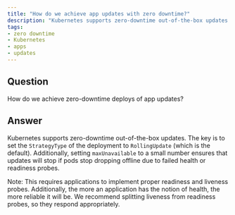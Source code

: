 ```yaml
---
title: "How do we achieve app updates with zero downtime?"
description: "Kubernetes supports zero-downtime out-of-the-box updates."
tags:
- zero downtime
- Kubernetes
- apps
- updates
---
```


## Question

How do we achieve zero-downtime deploys of app updates?


## Answer

Kubernetes supports zero-downtime out-of-the-box updates. The key is to set the `StrategyType` of the deployment to `RollingUpdate` (which is the default). Additionally, setting `maxUnavailable` to a small number ensures that updates will stop if pods stop dropping offline due to failed health or readiness probes.

Note: This requires applications to implement proper readiness and liveness probes. Additionally, the more an application has the notion of health, the more reliable it will be. We recommend splitting liveness from readiness probes, so they respond appropriately.
